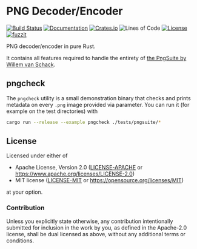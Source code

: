 # PNG Decoder/Encoder
[![Build Status](https://travis-ci.org/image-rs/image-png.svg?branch=master)](https://travis-ci.org/image-rs/image-png)
[![Documentation](https://docs.rs/png/badge.svg)](https://docs.rs/png)
[![Crates.io](https://img.shields.io/crates/v/png.svg)](https://crates.io/crates/png)
![Lines of Code](https://tokei.rs/b1/github/image-rs/image-png)
[![License](https://img.shields.io/crates/l/png.svg)](https://github.com/image-rs/image-png)
[![fuzzit](https://app.fuzzit.dev/badge?org_id=image-rs)](https://app.fuzzit.dev/orgs/image-rs/dashboard)

PNG decoder/encoder in pure Rust.

It contains all features required to handle the entirety of [the PngSuite by
Willem van Schack][PngSuite].

[PngSuite]: http://www.schaik.com/pngsuite2011/pngsuite.html

## pngcheck

The `pngcheck` utility is a small demonstration binary that checks and prints
metadata on every `.png` image provided via parameter. You can run it (for
example on the test directories) with

```bash
cargo run --release --example pngcheck ./tests/pngsuite/*
```

## License

Licensed under either of

 * Apache License, Version 2.0 ([LICENSE-APACHE](LICENSE-APACHE) or https://www.apache.org/licenses/LICENSE-2.0)
 * MIT license ([LICENSE-MIT](LICENSE-MIT) or https://opensource.org/licenses/MIT)

at your option.

### Contribution

Unless you explicitly state otherwise, any contribution intentionally submitted
for inclusion in the work by you, as defined in the Apache-2.0 license, shall be dual licensed as above, without any
additional terms or conditions.
